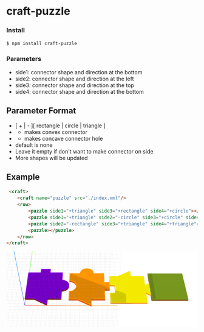 # craft-puzzle

### Install
	$ npm install craft-puzzle

### Parameters
 - side1: connector shape and direction at the bottom
 - side2: connector shape and direction at the left
 - side3: connector shape and direction at the top
 - side4: connector shape and direction at the bottom

## Parameter Format
- [ + | - ][ rectangle | circle | triangle ]
- + makes convex connector
- - makes concave connector hole
- default is none
- Leave it empty if don't want to make connector on side
- More shapes will be updated

## Example
```html
 <craft>
 	<craft name="puzzle" src="./index.xml"/>
	<row>
		<puzzle side1="+triangle" side3="+rectangle" side4="+circle"></puzzl    e>
		<puzzle side1="+triangle" side2="-circle" side3="+circle" side4="+re    ctangle"></puzzle>
		<puzzle side2="-rectangle" side3="+triangle" side4="+triangle"></puz    zle>
		<puzzle></puzzle>
	</row>	 
</craft>
```
![example](example.png)

